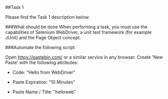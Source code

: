 ##Task 1

Please find the Task 1 description below:

###What should be done
When performing a task, you must use the capabilities of Selenium WebDriver, a unit test framework (for example JUnit) and the Page Object concept.

###Automate the following script:

Open https://pastebin.com/ or a similar service in any browser.
Create 'New Paste' with the following attributes:
* Code: "Hello from WebDriver"

* Paste Expiration: "10 Minutes"

* Paste Name / Title: "helloweb"
